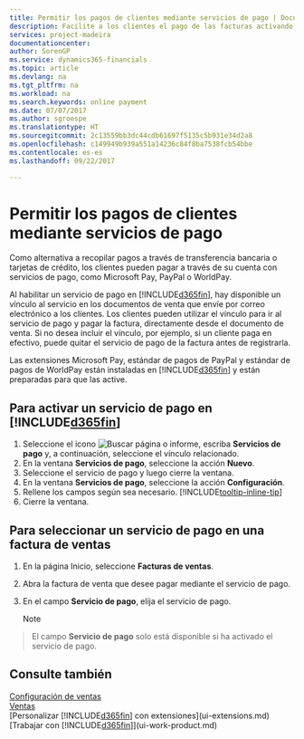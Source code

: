 ```yaml
---
title: Permitir los pagos de clientes mediante servicios de pago | Documentos de Microsoft
description: Facilite a los clientes el pago de las facturas activando los servicios de pago.
services: project-madeira
documentationcenter: 
author: SorenGP
ms.service: dynamics365-financials
ms.topic: article
ms.devlang: na
ms.tgt_pltfrm: na
ms.workload: na
ms.search.keywords: online payment
ms.date: 07/07/2017
ms.author: sgroespe
ms.translationtype: HT
ms.sourcegitcommit: 2c13559bb3dc44cdb61697f5135c5b931e34d2a8
ms.openlocfilehash: c149949b939a551a14236c84f8ba7538fcb54bbe
ms.contentlocale: es-es
ms.lasthandoff: 09/22/2017

---
```

# <a name="how-to-enable-customer-payments-through-payment-services"></a>Permitir los pagos de clientes mediante servicios de pago
Como alternativa a recopilar pagos a través de transferencia bancaria o tarjetas de crédito, los clientes pueden pagar a través de su cuenta con servicios de pago, como Microsoft Pay, PayPal o WorldPay.  

Al habilitar un servicio de pago en [!INCLUDE[d365fin](includes/d365fin_md.md)], hay disponible un vínculo al servicio en los documentos de venta que envíe por correo electrónico a los clientes. Los clientes pueden utilizar el vínculo para ir al servicio de pago y pagar la factura, directamente desde el documento de venta. Si no desea incluir el vínculo, por ejemplo, si un cliente paga en efectivo, puede quitar el servicio de pago de la factura antes de registrarla.  

Las extensiones Microsoft Pay, estándar de pagos de PayPal y estándar de pagos de WorldPay están instaladas en [!INCLUDE[d365fin](includes/d365fin_md.md)] y están preparadas para que las active.  

## <a name="to-enable-a-payment-service-in-included365finincludesd365finmdmd"></a>Para activar un servicio de pago en [!INCLUDE[d365fin](includes/d365fin_md.md)]
1. Seleccione el icono ![Buscar página o informe](media/ui-search/search_small.png "icono Buscar página o informe"), escriba **Servicios de pago** y, a continuación, seleccione el vínculo relacionado.  
2. En la ventana **Servicios de pago**, seleccione la acción **Nuevo**.  
3. Seleccione el servicio de pago y luego cierre la ventana.  
4. En la ventana **Servicios de pago**, seleccione la acción **Configuración**.  
5. Rellene los campos según sea necesario. [!INCLUDE[tooltip-inline-tip](includes/tooltip-inline-tip_md.md)]  
6. Cierre la ventana.  

## <a name="to-select-a-payment-service-on-a-sales-invoice"></a>Para seleccionar un servicio de pago en una factura de ventas
1. En la página Inicio, seleccione **Facturas de ventas**.  
2. Abra la factura de venta que desee pagar mediante el servicio de pago.  
3. En el campo **Servicio de pago**, elija el servicio de pago.  

    > [!NOTE]  
>   El campo **Servicio de pago** solo está disponible si ha activado el servicio de pago.  

## <a name="see-also"></a>Consulte también  
[Configuración de ventas](sales-setup-sales.md)  
[Ventas](sales-manage-sales.md)  
[Personalizar [!INCLUDE[d365fin](includes/d365fin_md.md)] con extensiones](ui-extensions.md)  
[Trabajar con [!INCLUDE[d365fin](includes/d365fin_md.md)]](ui-work-product.md)  

